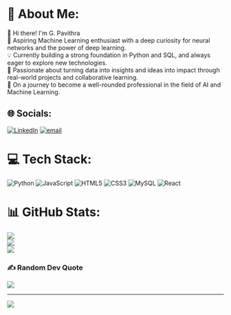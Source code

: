 # 💫 About Me:
👋 Hi there! I'm G. Pavithra<br>🚀 Aspiring Machine Learning enthusiast with a deep curiosity for neural networks and the power of deep learning.<br>💡 Currently building a strong foundation in Python and SQL, and always eager to explore new technologies.<br>🧠 Passionate about turning data into insights and ideas into impact through real-world projects and collaborative learning.<br>🎯 On a journey to become a well-rounded professional in the field of AI and Machine Learning.<br>


## 🌐 Socials:
[![LinkedIn](https://img.shields.io/badge/LinkedIn-%230077B5.svg?logo=linkedin&logoColor=white)](https://linkedin.com/in/linkedin.com/in/pavithra-g-0607-aim-high) [![email](https://img.shields.io/badge/Email-D14836?logo=gmail&logoColor=white)](mailto:pavithra0607gjm@gmail.com) 

# 💻 Tech Stack:
![Python](https://img.shields.io/badge/python-3670A0?style=for-the-badge&logo=python&logoColor=ffdd54) ![JavaScript](https://img.shields.io/badge/javascript-%23323330.svg?style=for-the-badge&logo=javascript&logoColor=%23F7DF1E) ![HTML5](https://img.shields.io/badge/html5-%23E34F26.svg?style=for-the-badge&logo=html5&logoColor=white) ![CSS3](https://img.shields.io/badge/css3-%231572B6.svg?style=for-the-badge&logo=css3&logoColor=white) ![MySQL](https://img.shields.io/badge/mysql-4479A1.svg?style=for-the-badge&logo=mysql&logoColor=white) ![React](https://img.shields.io/badge/react-%2320232a.svg?style=for-the-badge&logo=react&logoColor=%2361DAFB)
# 📊 GitHub Stats:
![](https://github-readme-stats.vercel.app/api?username=gpavithra673&theme=tokyonight&hide_border=false&include_all_commits=false&count_private=false)<br/>
![](https://nirzak-streak-stats.vercel.app/?user=gpavithra673&theme=tokyonight&hide_border=false)<br/>
![](https://github-readme-stats.vercel.app/api/top-langs/?username=gpavithra673&theme=tokyonight&hide_border=false&include_all_commits=false&count_private=false&layout=compact)

### ✍️ Random Dev Quote
![](https://quotes-github-readme.vercel.app/api?type=horizontal&theme=radical)

---
[![](https://visitcount.itsvg.in/api?id=gpavithra673&icon=0&color=0)](https://visitcount.itsvg.in)

<!-- Proudly created with GPRM ( https://gprm.itsvg.in ) -->
